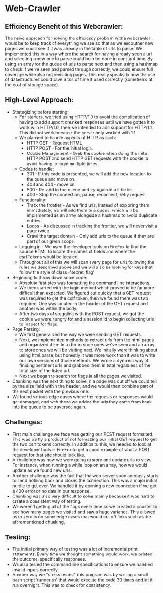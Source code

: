 # Web-Crawler

## Efficiency Benefit of this Webcrawler:
The naive approach for solving the efficiency problem witha  webcrawler would be to keep track of everything we see so that as we encoutner new pages we could see if it was already
in the table of urls to parse. We implemented this in a way where the search for having already seen a url and selecting a new one to parse could both be done in constant time. By using
an array for the queue of urls to parse next and then using a hashmap to check if we've seen and parsed through correctly, we could ensure full coverage while also not revisiting pages.
This really speaks to how the use of datastructures could save a ton of time if used correctly (sometiems at the cost of storage space).

## High-Level Approach:
- Strategizing before starting:
  - For starters, we tried using HTTP/1.0 to avoid the complication of having to add support chunked responses until we have gotten it to work with HTTP/1.0, then we intended to add support for HTTP/1.1. This did not work because the server only worked with 1.1.
  - We planned to handle aspects of HTTP as such:
    - HTTP GET - Request HTML
    - HTTP POST - For the initial login.
    - Cookie Management - Grab the cookie when doing the initial HTTP POST and send HTTP GET requests with the cookie to avoid having to login multiple times.
  - Codes to handle:
    - 301 - If this code is presented, we will add the new location to the queue and move on.
    - 403 and 404 - move on.
    - 500 - Re-add to the queue and try again in a little bit.
    - 400 - Stop the connection, pause, reconnect, retry request.
  - Functionality:
    - Track the frontier - As we find urls, instead of exploring them immediately, we will add them to a queue, which will be implemented as an array alongside a hashmap to avoid duplicate entries.
    - Loops - As discussed in tracking the frontier, we will never visit a page twice.
    - Crawl the target domain - Only add urls to the queue if they are part of our given scope.
  - Logging in - We used the developer tools on FireFox to find the source HTML to locate the names of fields and where the csrfTokens would be located.
  - Throughout all of this we will scan every page for urls following the rules we described above and we will also be looking for keys that follow the style of class='secret_flag'
- Beginning to throw down some code:
  - Absolute first step was formatting the command line interactions.
  - We then started with the login method which proved to be far more difficult than expected. We figured out quickly that a GET request was required to get the csrf token, then we found there was two required. One was located in the header of the GET request and another was within the body. 
  - After two days of stuggling with the POST request, we got the cookie we were hungry for and a session id to begin collecting urls to inspect for flags.
- Page Parsing:
  - We first generalized the way we were sending GET requests.
  - Next, we implemented methods to extract urls from the html pages and organized them in a dict to store ones we've seen and an array to store ones we will be visiting next. We initially were thinking about using html.parse, but honestly it was more work than it was to write our own versions of those methods. We wrote a dynamic way of finiding pertinent urls and grabbed them in total regardless of the total size of the listed url.
  - Next we began to search for flags in all the pages we visited. 
- Chunking was the next thing to solve, if a page was cut off we could tell by the size field within the header, and we would then combine part of the next packet with the previous one.
- We found various edge cases where the requests or responses would get damaged, and with these we added the urls they came from back into the queue to be traversed again.

## Challenges:
- First main challenge we face was getting our POST request formatted. This was partly a product of not formatting our initial GET request to get the two csrf tokens correctly. In addition to this, we needed to look at the developer tools in FireFox to get a good example of what a POST request for that site should look like.
- A challenge was how we were going to store and update urls to view. For instance, when running a while loop on an array, how we would update as we found new urls.
- Another challenge was the fact that the web server spontaneously starts to send nothing back and closes the connection. This was a major initial hurdle to get over. We handled it by opening a new connection if we get a 400 error or no data in our response.
- Chunking was also very difficult to solve mainly because it was hard to create a consistent way of testing.
- We weren't getting all of the flags every time so we created a counter to see how many pages we visited and saw a huge variance. This allowed us to zero in on some edge cases that would cut off links such as the aforementioned chunking.

## Testing:
- The initial primary way of testing was a lot of incremental print statements. Every time we thought something would work, we printed the outcome, specifically responses.
- We also tested the command line specifications to ensure we handled invalid inputs correctly.
- Another way we "stress tested" this program was by writing a small bash script 'runner.sh' that would execute the code 30 times and let it run overnight. This was to check for consistency.

